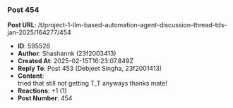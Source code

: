 ### Post 454
**Post URL**: /t/project-1-llm-based-automation-agent-discussion-thread-tds-jan-2025/164277/454
- **ID**: 595526
- **Author**: Shashannk (23f2003413)
- **Created At**: 2025-02-15T16:23:07.849Z
- **Reply To**: Post 453 (Debjeet Singha, 23f2001413)
- **Content**:  
  tried that still not getting T_T anyways thanks mate!
- **Reactions**: +1 (1)
- **Post Number**: 454

